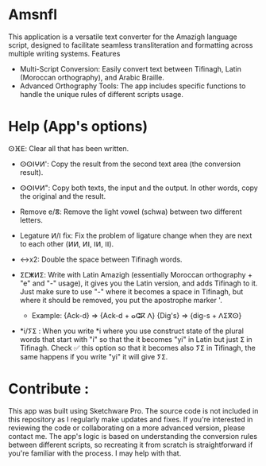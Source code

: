 # Amsnfl
This application is a versatile text converter for the Amazigh language script, designed to facilitate seamless transliteration and formatting across multiple writing systems.
Features
 * Multi-Script Conversion: Easily convert text between Tifinagh, Latin (Moroccan orthography), and Arabic Braille.
 * Advanced Orthography Tools: The app includes specific functions to handle the unique rules of different scripts usage.

# Help (App's options)
  ⵙⴼⴹ: Clear all that has been written.

 * ⵙⵙⵏⵖⵍ': Copy the result from the second text area (the conversion result).
  
 * ⵙⵙⵏⵖⵍ": Copy both texts, the input and the output. In other words, copy the original and the result.
  
 * Remove e/ⴻ: Remove the light vowel (schwa) between two different letters.
  
 * Legature ⵍ/ⵏ fix: Fix the problem of ligature change when they are next to each other (ⵍⵍ, ⵍⵏ, ⵏⵍ, ⵏⵏ).
  
 * <->x2: Double the space between Tifinagh words.
  
 * ⵉⵎⵥⵍⵉ: Write with Latin Amazigh (essentially Moroccan orthography + "e" and "-" usage), it gives you the Latin version, and adds Tifinagh to it. Just make sure to use "-" where it becomes a space in Tifinagh, but where it should be removed, you put the apostrophe marker '.
    * Example:
      {Ack-d} => {Ack-d + ⴰⵛⴽ ⴷ}
      {Dig's} => {dig-s + ⴷⵉⴳⵙ}
      
 * *i/ⵢⵉ : When you write *i where you use construct state of the plural words that start with "i" so that the it becomes "yi" in Latin but just ⵉ in Tifinagh. Check ✅ this option so that it becomes also ⵢⵉ in Tifinagh, the same happens if you write "yi" it will give ⵢⵉ. 

  # Contribute :
This app was built using Sketchware Pro. The source code is not included in this repository as I regularly make updates and fixes. If you're interested in reviewing the code or collaborating on a more advanced version, please contact me. The app's logic is based on understanding the conversion rules between different scripts, so recreating it from scratch is straightforward if you're familiar with the process. I may help with that.
